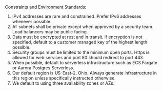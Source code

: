 Constraints and Environment Standards: 
1. IPv4 addresses are rare and constrained. Prefer IPv6 addresses whenever possible.
2. All subnets shall be private except when approved by a security team. Load balancers may be public facing.
3. Data must be encrypted at rest and in transit. If encryption is not specified, default to a customer managed key of the highest length possible.
4. Security groups must be limited to the minimum open ports. Https is allowed for web services and port 80 should redirect to port 443.
5. When possible, default to serverless infrastructure such as ECS Fargate or Aurora Postgres Serverless.
6. Our default region is US-East-2, Ohio. Always generate infrastructure in this region unless specifically instructed otherwise.
7. We default to using three availability zones or AZs. 
